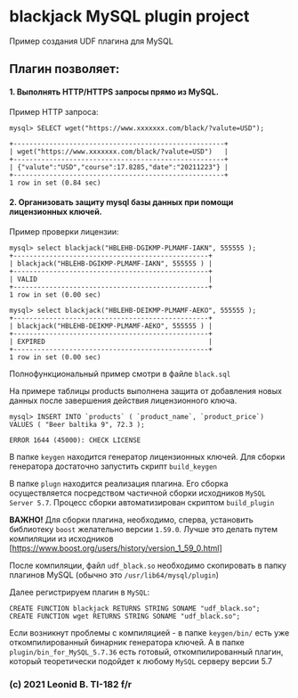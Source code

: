 # blackjack MySQL plugin project

Пример создания UDF плагина для MySQL

## Плагин позволяет:

#### 1. **Выполнять HTTP/HTTPS запросы прямо из MySQL.**

Пример HTTP запроса:

```
mysql> SELECT wget("https://www.xxxxxxx.com/black/?valute=USD");

+-----------------------------------------------------+
| wget("https://www.xxxxxxx.com/black/?valute=USD")   |
+-----------------------------------------------------+
| {"valute":"USD","course":17.8285,"date":"20211223"} |
+-----------------------------------------------------+
1 row in set (0.84 sec)
```



#### 2. **Организовать защиту mysql базы данных при помощи лицензионных ключей.** 

Пример проверки лицензии:

```
mysql> select blackjack("HBLEHB-DGIKMP-PLMAMF-IAKN", 555555 );
+-------------------------------------------------+
| blackjack("HBLEHB-DGIKMP-PLMAMF-IAKN", 555555 ) |
+-------------------------------------------------+
| VALID                                           |
+-------------------------------------------------+
1 row in set (0.00 sec)

mysql> select blackjack("HBLEHB-DEIKMP-PLMAMF-AEKO", 555555 );
+-------------------------------------------------+
| blackjack("HBLEHB-DEIKMP-PLMAMF-AEKO", 555555 ) |
+-------------------------------------------------+
| EXPIRED                                         |
+-------------------------------------------------+
1 row in set (0.00 sec)
```

Полнофункциональный пример смотри в файле `black.sql`  

На примере таблицы products выполнена защита от добавления новых данных после завершения действия лицензионного ключа.

```
mysql> INSERT INTO `products` ( `product_name`, `product_price`)  VALUES ( "Beer baltika 9", 72.3 );
    
ERROR 1644 (45000): CHECK LICENSE
```


В папке `keygen` находится генератор лицензионных ключей. Для сборки генератора достаточно запустить скрипт `build_keygen`

В папке `plugn` находится реализация плагина. Его сборка осуществляется посредством частичной сборки исходников `MySQL Server 5.7`. Процесс сборки автоматизирован скриптом `build_plugin`

**ВАЖНО!** Для сборки плагина, необходимо, сперва, установить библиотеку `boost` желательно версии `1.59.0`. Лучше это делать путем компиляции из исходников [https://www.boost.org/users/history/version_1_59_0.html]

После компиляции, файл `udf_black.so` необходимо скопировать в папку плагинов MySQL (обычно это `/usr/lib64/mysql/plugin`)

Далее регистрируем плагин в `MySQL`:

```
CREATE FUNCTION blackjack RETURNS STRING SONAME "udf_black.so"; 
CREATE FUNCTION wget RETURNS STRING SONAME "udf_black.so";

```

Если возникнут проблемы с компиляцией - в папке `keygen/bin/` есть уже откомпилированный бинарник генератора ключей. А в папке `plugin/bin_for_MySQL_5.7.36` есть готовый, откомпилированный плагин, который теоретически подойдет к любому `MySQL` серверу версии 5.7
 
### (c) 2021 Leonid B. TI-182 f/r
